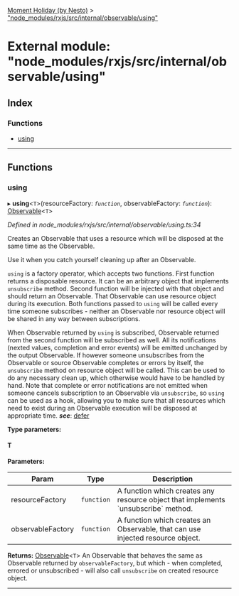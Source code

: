[Moment Holiday (by Nesto)](../README.md) > ["node_modules/rxjs/src/internal/observable/using"](../modules/_node_modules_rxjs_src_internal_observable_using_.md)

# External module: "node_modules/rxjs/src/internal/observable/using"

## Index

### Functions

* [using](_node_modules_rxjs_src_internal_observable_using_.md#using)

---

## Functions

<a id="using"></a>

###  using

▸ **using**<`T`>(resourceFactory: *`function`*, observableFactory: *`function`*): [Observable](../classes/_node_modules_rxjs_src_internal_observable_.observable.md)<`T`>

*Defined in node_modules/rxjs/src/internal/observable/using.ts:34*

Creates an Observable that uses a resource which will be disposed at the same time as the Observable.

Use it when you catch yourself cleaning up after an Observable.

`using` is a factory operator, which accepts two functions. First function returns a disposable resource. It can be an arbitrary object that implements `unsubscribe` method. Second function will be injected with that object and should return an Observable. That Observable can use resource object during its execution. Both functions passed to `using` will be called every time someone subscribes - neither an Observable nor resource object will be shared in any way between subscriptions.

When Observable returned by `using` is subscribed, Observable returned from the second function will be subscribed as well. All its notifications (nexted values, completion and error events) will be emitted unchanged by the output Observable. If however someone unsubscribes from the Observable or source Observable completes or errors by itself, the `unsubscribe` method on resource object will be called. This can be used to do any necessary clean up, which otherwise would have to be handled by hand. Note that complete or error notifications are not emitted when someone cancels subscription to an Observable via `unsubscribe`, so `using` can be used as a hook, allowing you to make sure that all resources which need to exist during an Observable execution will be disposed at appropriate time.
*__see__*: [defer](_node_modules_rxjs_src_internal_observable_defer_.md#defer)

**Type parameters:**

#### T 
**Parameters:**

| Param | Type | Description |
| ------ | ------ | ------ |
| resourceFactory | `function` |  A function which creates any resource object that implements \`unsubscribe\` method. |
| observableFactory | `function` |  A function which creates an Observable, that can use injected resource object. |

**Returns:** [Observable](../classes/_node_modules_rxjs_src_internal_observable_.observable.md)<`T`>
An Observable that behaves the same as Observable returned by `observableFactory`, but
which - when completed, errored or unsubscribed - will also call `unsubscribe` on created resource object.

___

